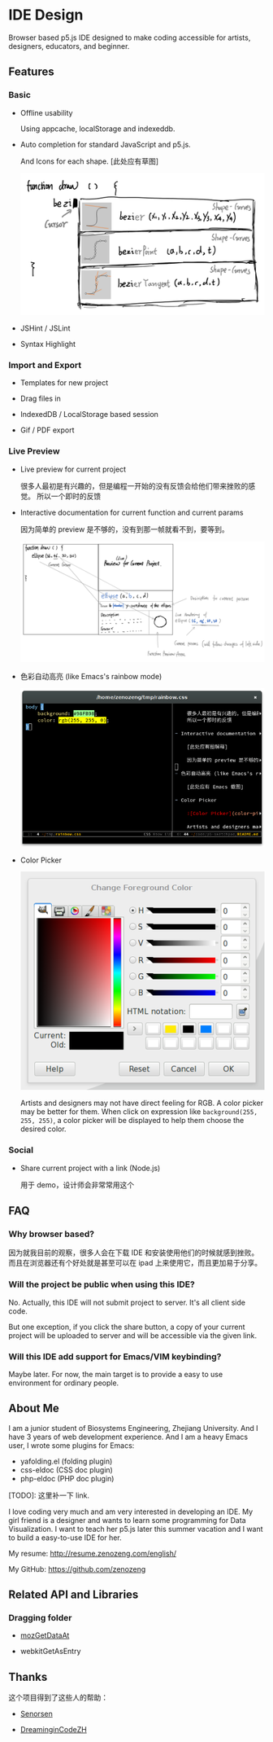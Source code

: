 # IDE Design

Browser based p5.js IDE designed to
make coding accessible for artists, designers, educators, and beginner.

## Features

### Basic

- Offline usability

    Using appcache, localStorage and indexeddb.

- Auto completion for standard JavaScript and p5.js.

    And Icons for each shape. [此处应有草图]

    ![Auto completion](auto-completion.png)

- JSHint / JSLint

- Syntax Highlight

### Import and Export

- Templates for new project

- Drag files in

- IndexedDB / LocalStorage based session

- Gif / PDF export

### Live Preview

- Live preview for current project

    很多人最初是有兴趣的，但是编程一开始的没有反馈会给他们带来挫败的感觉。
    所以一个即时的反馈

- Interactive documentation for current function and current params

    因为简单的 preview 是不够的，没有到那一帧就看不到，要等到。

    ![Interactive Documentation](interactive-documentation.png)

- 色彩自动高亮 (like Emacs's rainbow mode)

    ![Rainbow Mode](rainbow.png)

- Color Picker

    ![Color Picker](color-picker.png)

    Artists and designers may not have direct feeling for RGB.
    A color picker may be better for them.
    When click on expression like `background(255, 255, 255)`,
    a color picker will be displayed to help them choose the desired color.

### Social

- Share current project with a link (Node.js)

    用于 demo，设计师会非常常用这个

## FAQ

### Why browser based?

因为就我目前的观察，很多人会在下载 IDE 和安装使用他们的时候就感到挫败。
而且在浏览器还有个好处就是甚至可以在 ipad 上来使用它，而且更加易于分享。

### Will the project be public when using this IDE?

No. Actually, this IDE will not submit project to server.
It's all client side code.

But one exception, if you click the share button,
a copy of your current project will be uploaded to server and will be accessible via the given link.

### Will this IDE add support for Emacs/VIM keybinding?

Maybe later.
For now, the main target is to provide a easy to use environment for ordinary people.

## About Me

I am a junior student of Biosystems Engineering, Zhejiang University.
And I have 3 years of web development experience.
And I am a heavy Emacs user, I wrote some plugins for Emacs:
- yafolding.el (folding plugin)
- css-eldoc (CSS doc plugin)
- php-eldoc (PHP doc plugin)

[TODO]: 这里补一下 link.

I love coding very much and am very interested in developing an IDE.
My girl friend is a designer and wants to learn some programming for Data Visualization.
I want to teach her p5.js later this summer vacation and I want to build a easy-to-use IDE for her.

My resume: http://resume.zenozeng.com/english/

My GitHub: https://github.com/zenozeng

## Related API and Libraries

### Dragging folder

- [mozGetDataAt](http://stackoverflow.com/questions/11620939/is-there-a-mozilla-equivalent-to-webkitgetasentry)

- webkitGetAsEntry

## Thanks

这个项目得到了这些人的帮助：

- [Senorsen](https://github.com/Senorsen)

- [DreaminginCodeZH](https://github.com/DreaminginCodeZH)
